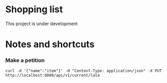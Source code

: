 # Shopping list

This project is under development

# Notes and shortcuts

### Make a petition
```shell
curl -d '{"name":"item"}' -H "Content-Type: application/json" -X PUT http://localhost:8080/api/v1/current/lala
```
